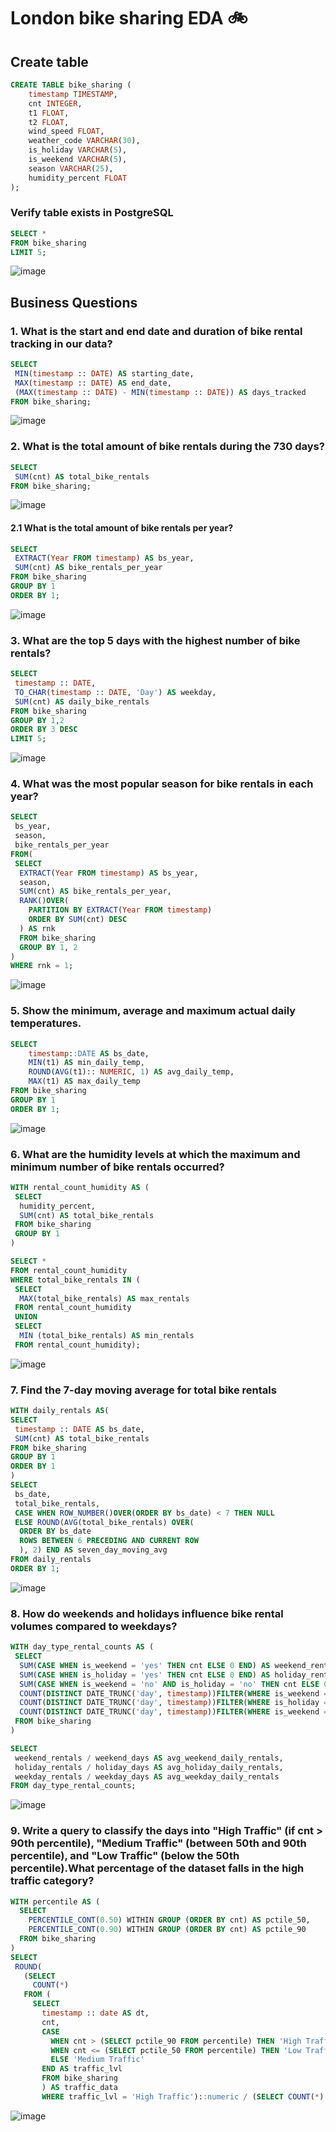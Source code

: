 # London bike sharing EDA 🚲

## Create table 
```sql
CREATE TABLE bike_sharing (
    timestamp TIMESTAMP,
    cnt INTEGER,
    t1 FLOAT,
    t2 FLOAT,
    wind_speed FLOAT,
    weather_code VARCHAR(30),
    is_holiday VARCHAR(5),
    is_weekend VARCHAR(5),
    season VARCHAR(25),
	humidity_percent FLOAT
);
```

### Verify table exists in PostgreSQL
```sql
SELECT * 
FROM bike_sharing
LIMIT 5;
```
![image](https://github.com/user-attachments/assets/5a300dfb-0714-424a-9e5b-871bcbfc1e52)

## Business Questions
### 1. What is the start and end date and duration of bike rental tracking in our data?
```sql
SELECT
 MIN(timestamp :: DATE) AS starting_date,
 MAX(timestamp :: DATE) AS end_date,
 (MAX(timestamp :: DATE) - MIN(timestamp :: DATE)) AS days_tracked
FROM bike_sharing;
```
![image](https://github.com/user-attachments/assets/bca1b66d-b791-4d46-a5ee-c708872aadf1)


### 2. What is the total amount of bike rentals during the 730 days?
```sql
SELECT
 SUM(cnt) AS total_bike_rentals
FROM bike_sharing;
```
![image](https://github.com/user-attachments/assets/edc78058-681b-45fb-88d2-2770dd12c6f7)


#### 2.1 What is the total amount of bike rentals per year?
```sql
SELECT
 EXTRACT(Year FROM timestamp) AS bs_year,
 SUM(cnt) AS bike_rentals_per_year
FROM bike_sharing
GROUP BY 1
ORDER BY 1;
```
![image](https://github.com/user-attachments/assets/32efa997-a734-4a62-bee2-ca7c67d253fa)


### 3. What are the top 5 days with the highest number of bike rentals?
```sql
SELECT
 timestamp :: DATE,
 TO_CHAR(timestamp :: DATE, 'Day') AS weekday,
 SUM(cnt) AS daily_bike_rentals
FROM bike_sharing
GROUP BY 1,2
ORDER BY 3 DESC
LIMIT 5;
```
![image](https://github.com/user-attachments/assets/41e599c5-22a1-479d-8339-a4e1e58f2ce5)


### 4. What was the most popular season for bike rentals in each year?
```sql
SELECT
 bs_year,
 season,
 bike_rentals_per_year
FROM(
 SELECT
  EXTRACT(Year FROM timestamp) AS bs_year,
  season,
  SUM(cnt) AS bike_rentals_per_year,
  RANK()OVER(
    PARTITION BY EXTRACT(Year FROM timestamp)
    ORDER BY SUM(cnt) DESC
  ) AS rnk
  FROM bike_sharing
  GROUP BY 1, 2
)
WHERE rnk = 1;
```
![image](https://github.com/user-attachments/assets/6b0377e7-6406-4eeb-98dd-dcf759fde30d)


### 5. Show the minimum, average and maximum actual daily temperatures.
```sql
SELECT
	timestamp::DATE AS bs_date,
	MIN(t1) AS min_daily_temp,
	ROUND(AVG(t1):: NUMERIC, 1) AS avg_daily_temp,
	MAX(t1) AS max_daily_temp
FROM bike_sharing
GROUP BY 1
ORDER BY 1;
```
![image](https://github.com/user-attachments/assets/e446d67a-86f2-4105-b206-326dc31b4797)


### 6. What are the humidity levels at which the maximum and minimum number of bike rentals occurred?
```sql
WITH rental_count_humidity AS (
 SELECT 
  humidity_percent,
  SUM(cnt) AS total_bike_rentals
 FROM bike_sharing
 GROUP BY 1
)

SELECT *
FROM rental_count_humidity
WHERE total_bike_rentals IN (
 SELECT 
  MAX(total_bike_rentals) AS max_rentals
 FROM rental_count_humidity
 UNION
 SELECT
  MIN (total_bike_rentals) AS min_rentals
 FROM rental_count_humidity);
```
![image](https://github.com/user-attachments/assets/94113559-72d0-4479-a1d5-e32472c01c01)


### 7. Find the 7-day moving average for total bike rentals
```sql
WITH daily_rentals AS(
SELECT
 timestamp :: DATE AS bs_date,
 SUM(cnt) AS total_bike_rentals
FROM bike_sharing
GROUP BY 1
ORDER BY 1
)
SELECT
 bs_date,
 total_bike_rentals,
 CASE WHEN ROW_NUMBER()OVER(ORDER BY bs_date) < 7 THEN NULL
 ELSE ROUND(AVG(total_bike_rentals) OVER(
  ORDER BY bs_date
  ROWS BETWEEN 6 PRECEDING AND CURRENT ROW
  ), 2) END AS seven_day_moving_avg
FROM daily_rentals
ORDER BY 1;
```
![image](https://github.com/user-attachments/assets/2b3e5221-2d03-4bc5-93ec-16dfdc884671)


### 8. How do weekends and holidays influence bike rental volumes compared to weekdays?
```sql
WITH day_type_rental_counts AS (
 SELECT 
  SUM(CASE WHEN is_weekend = 'yes' THEN cnt ELSE 0 END) AS weekend_rentals,
  SUM(CASE WHEN is_holiday = 'yes' THEN cnt ELSE 0 END) AS holiday_rentals,
  SUM(CASE WHEN is_weekend = 'no' AND is_holiday = 'no' THEN cnt ELSE 0 END) AS weekday_rentals,
  COUNT(DISTINCT DATE_TRUNC('day', timestamp))FILTER(WHERE is_weekend = 'yes') AS weekend_days,
  COUNT(DISTINCT DATE_TRUNC('day', timestamp))FILTER(WHERE is_holiday = 'yes') AS holiday_days,
  COUNT(DISTINCT DATE_TRUNC('day', timestamp))FILTER(WHERE is_weekend = 'no' AND is_holiday = 'no') AS weekday_days
 FROM bike_sharing
)

SELECT 
 weekend_rentals / weekend_days AS avg_weekend_daily_rentals,
 holiday_rentals / holiday_days AS avg_holiday_daily_rentals,
 weekday_rentals / weekday_days AS avg_weekday_daily_rentals
FROM day_type_rental_counts;
```
![image](https://github.com/user-attachments/assets/f9e689f7-1094-4b24-8281-a6c44b641ffc)


### 9. Write a query to classify the days into "High Traffic" (if cnt > 90th percentile), "Medium Traffic" (between 50th and 90th percentile), and "Low Traffic" (below the 50th percentile).What percentage of the dataset falls in the high traffic category?
```sql
WITH percentile AS (
  SELECT 
    PERCENTILE_CONT(0.50) WITHIN GROUP (ORDER BY cnt) AS pctile_50,
    PERCENTILE_CONT(0.90) WITHIN GROUP (ORDER BY cnt) AS pctile_90
  FROM bike_sharing
)
SELECT 
 ROUND(
   (SELECT 
     COUNT(*) 
   FROM (
     SELECT
       timestamp :: date AS dt,
       cnt,
       CASE
         WHEN cnt > (SELECT pctile_90 FROM percentile) THEN 'High Traffic'
         WHEN cnt <= (SELECT pctile_50 FROM percentile) THEN 'Low Traffic'
         ELSE 'Medium Traffic'
       END AS traffic_lvl
       FROM bike_sharing
       ) AS traffic_data
       WHERE traffic_lvl = 'High Traffic')::numeric / (SELECT COUNT(*) FROM bike_sharing)::numeric * 100, 3) AS high_traffic_percentage;
```
![image](https://github.com/user-attachments/assets/a383b720-3f67-497b-bafe-a6309773859a)

